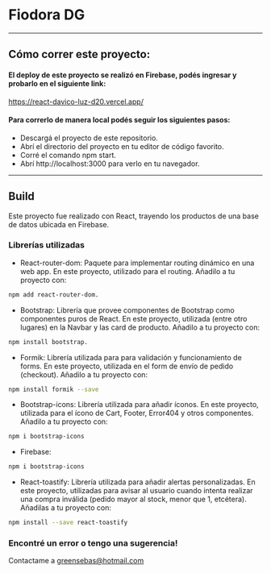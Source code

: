 # Fiodora DG

---

## Cómo correr este proyecto:
#### El deploy de este proyecto se realizó en Firebase, podés ingresar y probarlo en el siguiente link:
https://react-davico-luz-d20.vercel.app/

#### Para correrlo de manera local podés seguir los siguientes pasos:
- Descargá el proyecto de este repositorio.
- Abrí el directorio del proyecto en tu editor de código favorito.
- Corré el comando npm start.
- Abrí http://localhost:3000 para verlo en tu navegador.

---

## Build
Este proyecto fue realizado con React, trayendo los productos de una base de datos ubicada en Firebase.

### Librerías utilizadas

- React-router-dom: Paquete para implementar routing dinámico en una web app. En este proyecto, utilizado para el routing. Añadilo a tu proyecto con:
```sh
npm add react-router-dom.
```
- Bootstrap: Librería que provee componentes de Bootstrap como componentes puros de React. En este proyecto, utilizada (entre otro lugares) en la Navbar y las card de producto. Añadilo a tu proyecto con:

```sh
npm install bootstrap.
```

- Formik: Librería utilizada para para validación y funcionamiento de forms. En este proyecto, utilizada en el form de envío de pedido (checkout). Añadilo a tu proyecto con:

```sh
npm install formik --save
```

- Bootstrap-icons: Librería utilizada para añadir íconos. En este proyecto, utilizada para el ícono de Cart, Footer, Error404 y otros componentes. Añadilo a tu proyecto con:

```sh
npm i bootstrap-icons
```

- Firebase:

```sh
npm i bootstrap-icons
```

- React-toastify: Librería utilizada para añadir alertas personalizadas. En este proyecto, utilizadas para avisar al usuario cuando intenta realizar una compra inválida (pedido mayor al stock, menor que 1, etcétera). Añadilas a tu proyecto con:

```sh
npm install --save react-toastify
```

### Encontré un error o tengo una sugerencia!

Contactame a greensebas@hotmail.com